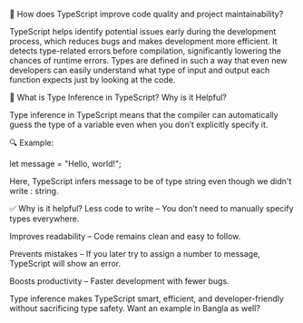 🔧 How does TypeScript improve code quality and project maintainability?

TypeScript helps identify potential issues early during the development process, which reduces bugs and makes development more efficient.
It detects type-related errors before compilation, significantly lowering the chances of runtime errors.
Types are defined in such a way that even new developers can easily understand what type of input and output each function expects just by looking at the code. 


  🔧 What is Type Inference in TypeScript? Why is it Helpful?

Type inference in TypeScript means that the compiler can automatically guess the type of a variable even when you don’t explicitly specify it.

🔍 Example:

let message = "Hello, world!";

Here, TypeScript infers message to be of type string even though we didn't write : string.

✅ Why is it helpful?
Less code to write – You don’t need to manually specify types everywhere.

Improves readability – Code remains clean and easy to follow.

Prevents mistakes – If you later try to assign a number to message, TypeScript will show an error.

Boosts productivity – Faster development with fewer bugs.

Type inference makes TypeScript smart, efficient, and developer-friendly without sacrificing type safety. Want an example in Bangla as well?